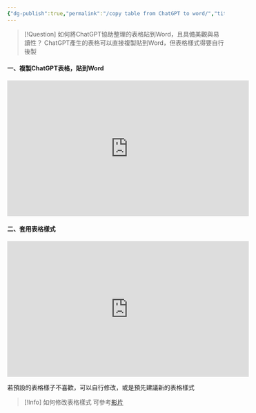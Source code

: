 ```yaml
---
{"dg-publish":true,"permalink":"/copy table from ChatGPT to word/","title":"複製ChatGPT產生的表格到Word","tags":["chatgpt","ai","guideline"],"created":"2025-07-29T11:40","updated":"2025-07-31T09:58"}
---
```



> [!Question] 如何將ChatGPT協助整理的表格貼到Word，且具備美觀與易讀性？
> ChatGPT產生的表格可以直接複製貼到Word，但表格樣式得要自行後製

#### 一、複製ChatGPT表格，貼到Word

<iframe width="560" height="315" src="https://www.youtube.com/embed/Racv3rE6-Ro?si=_i-Ww2BTadh4QLty" title="YouTube video player" frameborder="0" allow="accelerometer; autoplay; clipboard-write; encrypted-media; gyroscope; picture-in-picture; web-share" referrerpolicy="strict-origin-when-cross-origin" allowfullscreen></iframe>

#### 二、套用表格樣式

<iframe width="560" height="315" src="https://www.youtube.com/embed/IYhNQ-eGgCY?si=5ZRFE27OYauSwJ4I" title="YouTube video player" frameborder="0" allow="accelerometer; autoplay; clipboard-write; encrypted-media; gyroscope; picture-in-picture; web-share" referrerpolicy="strict-origin-when-cross-origin" allowfullscreen></iframe>

若預設的表格樣子不喜歡，可以自行修改，或是預先建議新的表格樣式

> [!Info] 如何修改表格樣式
> 可參考[影片](https://youtu.be/DlQfXAhGne0?si=z14I5QV1dF6SgwqL)
